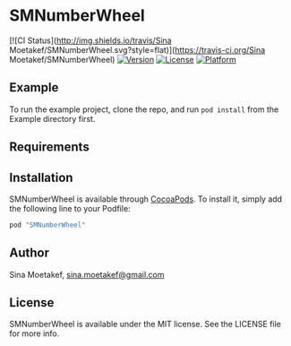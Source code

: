 # SMNumberWheel

[![CI Status](http://img.shields.io/travis/Sina Moetakef/SMNumberWheel.svg?style=flat)](https://travis-ci.org/Sina Moetakef/SMNumberWheel)
[![Version](https://img.shields.io/cocoapods/v/SMNumberWheel.svg?style=flat)](http://cocoapods.org/pods/SMNumberWheel)
[![License](https://img.shields.io/cocoapods/l/SMNumberWheel.svg?style=flat)](http://cocoapods.org/pods/SMNumberWheel)
[![Platform](https://img.shields.io/cocoapods/p/SMNumberWheel.svg?style=flat)](http://cocoapods.org/pods/SMNumberWheel)

## Example

To run the example project, clone the repo, and run `pod install` from the Example directory first.

## Requirements

## Installation

SMNumberWheel is available through [CocoaPods](http://cocoapods.org). To install
it, simply add the following line to your Podfile:

```ruby
pod "SMNumberWheel"
```

## Author

Sina Moetakef, sina.moetakef@gmail.com

## License

SMNumberWheel is available under the MIT license. See the LICENSE file for more info.
